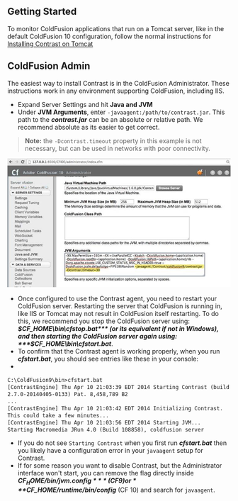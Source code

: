 <!--
title: "ColdFusion"
description: "ColdFusion installation process"
tags: "java agent installation coldfusion admin"
-->


## Getting Started
To monitor ColdFusion applications that run on a Tomcat server, like in the default ColdFusion 10 configuration, follow the normal instructions for [Installing Contrast on Tomcat](installation_javainstall.html#tomcat)

## ColdFusion Admin
The easiest way to install Contrast is in the ColdFusion Administrator. These instructions work in any environment supporting ColdFusion, including IIS.
* Expand Server Settings and hit **Java and JVM**
* Under **JVM Arguments**, enter ```-javaagent:/path/to/contrast.jar```. This path to the ***contrast.jar*** can be an absolute or relative path. We recommend absolute as its easier to get correct. 

> **Note:** the ```-Dcontrast.timeout``` property in this example is not necessary, but can be used in networks with poor connectivity. 

<a href="assets/images/KB2-i03.jpg" rel="lightbox" title="JVM Arguments"><img class="thumbnail" src="assets/images/KB2-i03.jpg"/></a>

* Once configured to use the Contrast agent, you need to restart your ColdFusion server. Restarting the server that ColdFusion is running in, like IIS or Tomcat may not result in ColdFusion itself restarting. To do this, we recommend you stop the ColdFusion server using: ***$CF_HOME\bin\cfstop.bat*** (or its equivalent if not in Windows), and then starting the ColdFusion server again using: ***$CF_HOME\bin\cfstart.bat***.
* To confirm that the Contrast agent is working properly, when you run ***cfstart.bat***, you should see entries like these in your console: 
* 
````
C:\ColdFusion9\bin>cfstart.bat
[ContrastEngine] Thu Apr 10 21:03:39 EDT 2014 Starting Contrast (build 2.7.0-20140405-0133) Pat. 8,458,789 B2
...
[ContrastEngine] Thu Apr 10 21:03:42 EDT 2014 Initializing Contrast. This could take a few minutes...
[ContrastEngine] Thu Apr 10 21:03:56 EDT 2014 Starting JVM...
Starting Macromedia JRun 4.0 (Build 108858), coldfusion server
````

* If you do not see `Starting Contrast` when you first run ***cfstart.bat*** then you likely have a configuration error in your ```javaagent``` setup for Contrast.
* If for some reason you want to disable Contrast, but the Administrator interface won't start, you can remove the flag directly inside ***$CF_HOME/bin/jvm.config*** (CF 9) or ***$CF_HOME/runtime/bin/config*** (CF 10) and search for ```javaagent```.
